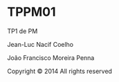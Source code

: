TPPM01
======

TP1 de PM

Jean-Luc Nacif Coelho

João Francisco Moreira Penna

Copyright © 2014 All rights reserved
